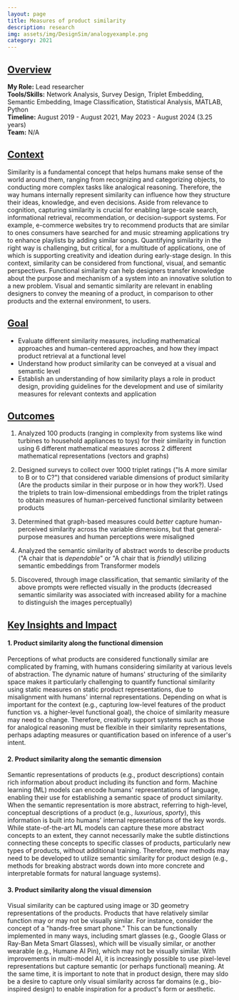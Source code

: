 ```yaml
---
layout: page
title: Measures of product similarity
description: research
img: assets/img/DesignSim/analogyexample.png
category: 2021
---
```


## <u>Overview</u>
**My Role:** Lead researcher   
**Tools/Skills:** Network Analysis, Survey Design, Triplet Embedding, Semantic Embedding, Image Classification, Statistical Analysis, MATLAB, Python   
**Timeline:** August 2019 - August 2021, May 2023 - August 2024 (3.25 years)  
**Team:** N/A

## <u>Context</u>
Similarity is a fundamental concept that helps humans make sense of the world around them, ranging from recognizing and categorizing objects, to conducting more complex tasks like analogical reasoning. Therefore, the way humans internally represent similarity can influence how they structure their ideas, knowledge, and even decisions. Aside from relevance to cognition, capturing similarity is crucial for enabling large-scale search, informational retrieval, recommendation, or decision-support systems. For example, e-commerce websites try to recommend products that are similar to ones consumers have searched for and music streaming applications try to enhance playlists by adding similar songs. Quantifying similarity in the right way is challenging, but critical, for a multitude of applications, one of which is supporting creativity and ideation during early-stage design. In this context, similarity can be considered from functional, visual, and semantic perspectives. Functional similarity can help designers transfer knowledge about the purpose and mechanism of a system into an innovative solution to a new problem. Visual and semantic similarity are relevant in enabling designers to convey the meaning of a product, in comparison to other products and the external environment, to users. 

## <u>Goal</u>
- Evaluate different similarity measures, including mathematical approaches and human-centered approaches, and how they impact product retrieval at a functional level
- Understand how product similarity can be conveyed at a visual and semantic level
- Establish an understanding of how similarity plays a role in product design, providing guidelines for the development and use of similarity measures for relevant contexts and application

## <u>Outcomes</u>
1) Analyzed 100 products (ranging in complexity from systems like wind turbines to household appliances to toys) for their similarity in function using 6 different mathematical measures across 2 different mathematical representations (vectors and graphs)
   
2) Designed surveys to collect over 1000 triplet ratings ("Is A more similar to B or to C?") that considered variable dimensions of product similarity (Are the products similar in their purpose or in how they work?). Used the triplets to train low-dimensional embeddings from the triplet ratings to obtain measures of human-perceived functional similarity between products

3) Determined that graph-based measures could *better* capture human-perceived similarity across the variable dimensions, but that general-purpose measures and human perceptions were misaligned

4) Analyzed the semantic similarity of abstract words to describe products ("A chair that is *dependable*" or "A chair that is *friendly*) utilizing semantic embeddings from Transformer models

5) Discovered, through image classification, that semantic similarity of the above prompts were reflected visually in the products (decreased semantic similarity was associated with increased ability for a machine to distinguish the images perceptually)

## <u>Key Insights and Impact</u>
#### **1. Product similarity along the functional dimension**
Perceptions of what products are considered functionally similar are complicated by framing, with humans considering similarity at various levels of abstraction. The dynamic nature of humans' structuring of the similarity space makes it particularly challenging to quantify functional similarity using static measures on static product representations, due to misalignment with humans' internal representations. Depending on what is important for the context (e.g., capturing low-level features of the product function vs. a higher-level functional goal), the choice of similarity measure may need to change. Therefore, creativity support systems such as those for analogical reasoning must be flexible in their similarity representations, perhaps adapting measures or quantification based on inference of a user's intent.  

#### **2. Product similarity along the semantic dimension** 
Semantic representations of products (e.g., product descriptions) contain rich information about product including its function and form. Machine learning (ML) models can encode humans' representations of language, enabling their use for establishing a semantic space of product similarity. When the semantic representation is more abstract, referring to high-level, conceptual descriptions of a product (e.g., *luxurious*, *sporty*), this information is built into humans' internal representations of the key words. While state-of-the-art ML models can capture these more abstract concepts to an extent, they cannot necessarily make the subtle distinctions connecting these concepts to specific classes of products, particularly new types of products, without additional training. Therefore, new methods may need to be developed to utilize semantic similarity for product design (e.g., methods for breaking abstract words down into more concrete and interpretable formats for natural language systems).

#### **3. Product similarity along the visual dimension**
Visual similarity can be captured using image or 3D geometry representations of the products. Products that have relatively similar function may or may not be visually similar. For instance, consider the concept of a "hands-free smart phone." This can be functionally implemented in many ways, including smart glasses (e.g., Google Glass or Ray-Ban Meta Smart Glasses), which will be visually similar, or another wearable (e.g., Humane AI Pin), which may not be visually similar. With improvements in multi-model AI, it is increasingly possible to use pixel-level representations but capture semantic (or perhaps functional) meaning. At the same time, it is important to note that in product design, there may sldo be a desire to capture only visual similarity across far domains (e.g., bio-inspired design) to enable inspiration for a product's form or aesthetic. 

